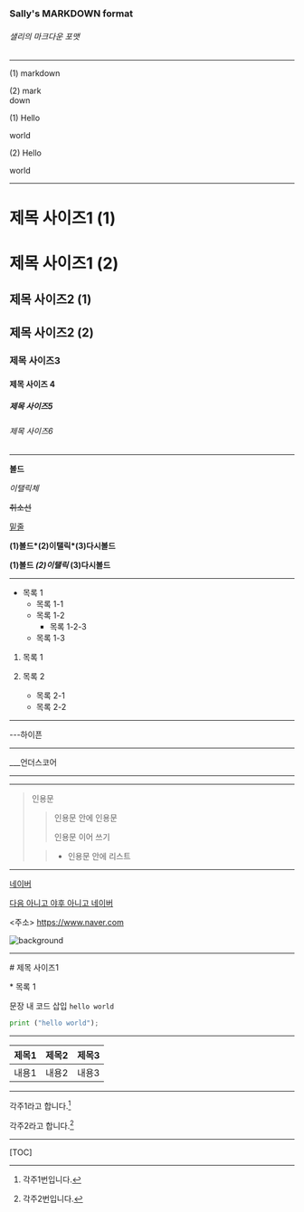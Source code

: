 ### __Sally's MARKDOWN format__

###### 샐리의 마크다운 포맷

---



<!-- 1장 : 문장 -->

<!-- 줄 바꿈 -->

(1) markdown

(2) mark<br>down

<!-- 줄 공백 -->

(1) Hello 

world

(2) Hello<p>

world</p>



---



<!-- 2장 : 제목 사이즈 -->

제목 사이즈1 (1)
======

# 제목 사이즈1 (2)

제목 사이즈2 (1)
------

## 제목 사이즈2 (2)

### 제목 사이즈3

#### 제목 사이즈 4

##### 제목 사이즈5

###### 제목 사이즈6



---



<!-- 3장 : 글씨 꾸미기 -->

__볼드__

_이탤릭체_

~~취소선~~

<u>밑줄</u>



__(1)볼드*(2)이탤릭*(3)다시볼드__ 

__(1)볼드 *(2)이탤릭* (3)다시볼드__ 

<!-- 스페이스는 별 사이가 아닌 밖에 써주면 된다-->



---



<!-- 4장 : 리스트 -->

* 목록 1
  * 목록 1-1
  * 목록 1-2
    * 목록 1-2-3
  * 목록 1-3  <!-- 역탭 -->



1. 목록 1

2. 목록 2

   * 목록 2-1
   * 목록 2-2

   

---



<!-- 5장 : 구분선 -->

---하이픈 <!-- 위치:중간 -->

---

___언더스코어 <!-- 위치:아래 -->

___




---



<!-- 6장 : 인용문 -->

> 인용문
>
> > 인용문 안에 인용문 
> >
> > 인용문 이어 쓰기
>
> > * 인용문 안에 리스트



---



<!-- 7장 : 링크 -->

<!-- 인라인 링크 -->

[네이버](https://www.naver.com)

[다음 아니고 야후 아니고 네이버](https://www.naver.com "네이버사전")

<!-- 괄호 안 ""에 텍스트를 넣으면 html title 속성으로 들어감 -->



<!-- URI -->

<주소> <https://www.naver.com>



<!-- 이미지 링크 -->

![background](/Users/sally/Documents/DSC06722-2.png)



---



<!-- 8장 : 이스케이프&코드블록 -->

<!-- 이스케이프 -->

\# 제목 사이즈1

\* 목록 1



<!-- 코드블록 -->

문장 내 코드 삽입  `hello world` 

```python
print ("hello world");
```



---



<!-- 9장 : 테이블 -->

| 제목1 | 제목2 | 제목3 |
| :---- | :---: | ----: |
| 내용1 | 내용2 | 내용3 |



---



<!-- 10장 :  -->

각주1라고 합니다.[^1]

[^1]: 각주1번입니다.



각주2라고 합니다.[^2]

[^2]: 각주2번입니다.



---



<!-- 11장 : 목차 -->

<!-- [toc] -->

[TOC]








